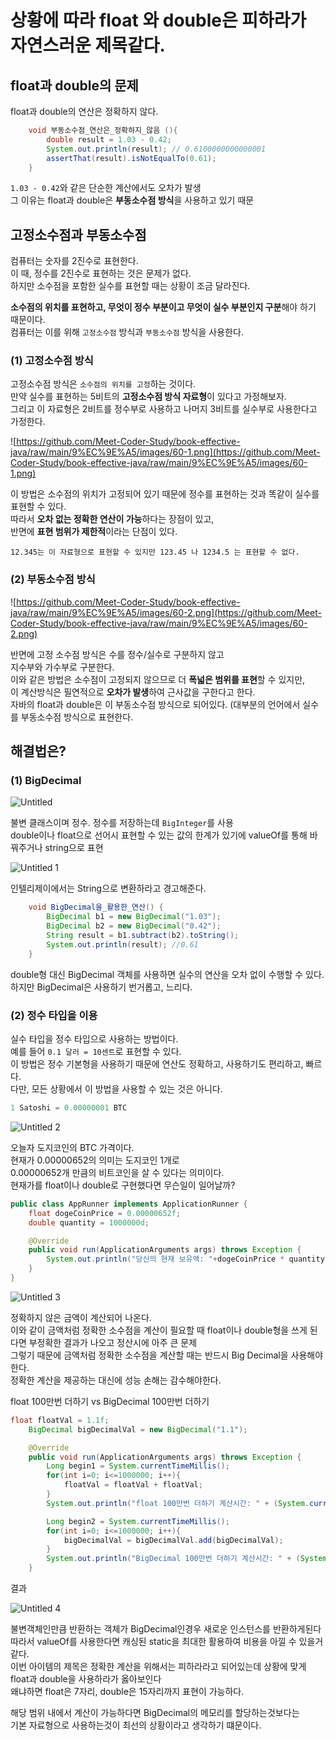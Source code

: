 # 상황에 따라 float 와 double은 피하라가 자연스러운 제목같다.

## **float과 double의 문제**

float과 double의 연산은 정확하지 않다.

```java
    void 부동소수점_연산은_정확하지_않음 (){
        double result = 1.03 - 0.42;
        System.out.println(result); // 0.6100000000000001
        assertThat(result).isNotEqualTo(0.61);
    }
```

`1.03 - 0.42`와 같은 단순한 계산에서도 오차가 발생  
그 이유는 float과 double은 **부동소수점 방식**을 사용하고 있기 때문  

## **고정소수점과 부동소수점**

컴퓨터는 숫자를 2진수로 표현한다.  
이 때, 정수를 2진수로 표현하는 것은 문제가 없다.    
하지만 소수점을 포함한 실수를 표현할 때는 상황이 조금 달라진다.   

**소수점의 위치를 표현하고, 무엇이 정수 부분이고 무엇이 실수 부분인지 구분**해야 하기 때문이다.  
컴퓨터는 이를 위해 `고정소수점` 방식과 `부동소수점` 방식을 사용한다.

### **(1) 고정소수점 방식**

고정소수점 방식은 `소수점의 위치를 고정`하는 것이다.  
만약 실수를 표현하는 5비트의 **고정소수점 방식 자료형**이 있다고 가정해보자.  
그리고 이 자료형은 2비트를 정수부로 사용하고 나머지 3비트를 실수부로 사용한다고 가정한다.  

![https://github.com/Meet-Coder-Study/book-effective-java/raw/main/9%EC%9E%A5/images/60-1.png](https://github.com/Meet-Coder-Study/book-effective-java/raw/main/9%EC%9E%A5/images/60-1.png)

이 방법은 소수점의 위치가 고정되어 있기 때문에 정수를 표현하는 것과 똑같이 실수를 표현할 수 있다.  
따라서 **오차 없는 정확한 연산이 가능**하다는 장점이 있고,  
반면에 **표현 범위가 제한적**이라는 단점이 있다.  

`12.345는 이 자료형으로 표현할 수 있지만
123.45 나 1234.5 는 표현할 수 없다.`

### **(2) 부동소수점 방식**

![https://github.com/Meet-Coder-Study/book-effective-java/raw/main/9%EC%9E%A5/images/60-2.png](https://github.com/Meet-Coder-Study/book-effective-java/raw/main/9%EC%9E%A5/images/60-2.png)

반면에 고정 소수점 방식은 수를 정수/실수로 구분하지 않고  
지수부와 가수부로 구분한다.   
이와 같은 방법은 소수점이 고정되지 않으므로 더 **폭넓은 범위를 표현**할 수 있지만,  
이 계산방식은 필연적으로 **오차가 발생**하여 근사값을 구한다고 한다.    
자바의 float과 double은 이 부동소수점 방식으로 되어있다. (대부분의 언어에서 실수를 부동소수점 방식으로 표현한다.  

## **해결법은?**

### **(1) BigDecimal**

![Untitled](https://user-images.githubusercontent.com/72185011/178525511-f84f0d1f-cc26-4e92-91ef-ea7d36287517.png)


불변 클래스이며 정수. 정수를 저장하는데 `BigInteger`를 사용   
double이나 float으로 선어시 표현할 수 있는 값의 한계가 있기에 valueOf를 통해 바꿔주거나 string으로 표현  

![Untitled 1](https://user-images.githubusercontent.com/72185011/178525532-bbd7de6d-aee9-40e4-a429-e4f93c4bc506.png)

인텔리제이에서는 String으로 변환하라고 경고해준다.  

```java
    void BigDecimal을_활용한_연산() {
        BigDecimal b1 = new BigDecimal("1.03");
        BigDecimal b2 = new BigDecimal("0.42");
        String result = b1.subtract(b2).toString();
        System.out.println(result);	//0.61
    }
```

double형 대신 BigDecimal 객체를 사용하면 실수의 연산을 오차 없이 수행할 수 있다.  
하지만 BigDecimal은 사용하기 번거롭고, 느리다.  

### **(2) 정수 타입을 이용**

실수 타입을 정수 타입으로 사용하는 방법이다.  
예를 들어 `0.1 달러 = 10센트`로 표현할 수 있다.   
이 방법은 정수 기본형을 사용하기 때문에 연산도 정확하고, 사용하기도 편리하고, 빠르다.  
다만, 모든 상황에서 이 방법을 사용할 수 있는 것은 아니다.   

```java
1 Satoshi = 0.00000001 BTC
```

![Untitled 2](https://user-images.githubusercontent.com/72185011/178525553-de0b5386-1c22-4f07-8528-913067baff71.png)


오늘자 도지코인의 BTC 가격이다.   
현재가 0.00000652의 의미는 도지코인 1개로   
0.00000652개 만큼의 비트코인을 살 수 있다는 의미이다.   
현재가를 float이나 double로 구현했다면 무슨일이 일어날까?  

```java
public class AppRunner implements ApplicationRunner {
    float dogeCoinPrice = 0.00000652f;
    double quantity = 1000000d;

    @Override
    public void run(ApplicationArguments args) throws Exception {
        System.out.println("당신의 현재 보유액: "+dogeCoinPrice * quantity);
    }
}
```

![Untitled 3](https://user-images.githubusercontent.com/72185011/178525570-23af3331-3a7e-4453-82c7-2911083ee091.png)


정확하지 않은 금액이 계산되어 나온다.   
이와 같이 금액처럼 정확한 소수점을 계산이 필요할 때 float이나 double형을 쓰게 된다면 부정확한 결과가 나오고 정산시에 아주 큰 문제  
그렇기 때문에 금액처럼 정확한 소수점을 계산할 때는 반드시 Big Decimal을 사용해야 한다.  
정확한 계산을 제공하는 대신에 성능 손해는 감수해야한다.   

float 100만번 더하기 vs BigDecimal 100만번 더하기  

```java
float floatVal = 1.1f;
    BigDecimal bigDecimalVal = new BigDecimal("1.1");

    @Override
    public void run(ApplicationArguments args) throws Exception {
        Long begin1 = System.currentTimeMillis();
        for(int i=0; i<=1000000; i++){
            floatVal = floatVal + floatVal;
        }
        System.out.println("float 100만번 더하기 계산시간: " + (System.currentTimeMillis() - begin1));

        Long begin2 = System.currentTimeMillis();
        for(int i=0; i<=1000000; i++){
            bigDecimalVal = bigDecimalVal.add(bigDecimalVal);
        }
        System.out.println("BigDecimal 100만번 더하기 계산시간: " + (System.currentTimeMillis() - begin2));
    }
```

결과

![Untitled 4](https://user-images.githubusercontent.com/72185011/178525588-a2a122e1-3ab9-4b31-9b8a-a7ff7ad250dd.png)


불변객체인만큼 반환하는 객체가 BigDecimal인경우 새로운 인스턴스를 반환하게된다   
따라서 valueOf를 사용한다면 캐싱된 static을 최대한 활용하여 비용을 아낄 수 있을거같다.   
이번 아이템의 제목은 정확한 계산을 위해서는 피하라라고 되어있는데 상황에 맞게 float과 double을 사용하라가 옳아보인다   
왜냐하면 float은 7자리, double은 15자리까지 표현이 가능하다.  

해당 범위 내에서 계산이 가능하다면 BigDecimal의 메모리를 할당하는것보다는   
기본 자료형으로 사용하는것이 최선의 상황이라고 생각하기 떄문이다.    
